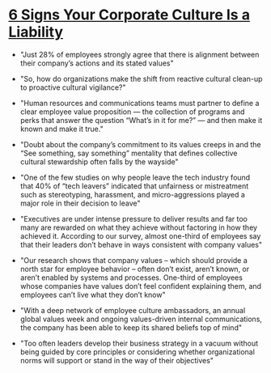 # [6 Signs Your Corporate Culture Is a Liability](https://hbr.org/2019/12/6-signs-your-corporate-culture-is-a-liability?utm_medium=social&utm_source=linkedin&utm_campaign=hbr)

* "Just 28% of employees strongly agree that there is alignment between their company’s actions and its stated values"

* "So, how do organizations make the shift from reactive cultural clean-up to proactive cultural vigilance?"

* "Human resources and communications teams must partner to define a clear employee value proposition — the collection of programs and perks that answer the question “What’s in it for me?” — and then make it known and make it true."

* "Doubt about the company’s commitment to its values creeps in and the “See something, say something” mentality that defines collective cultural stewardship often falls by the wayside"

* "One of the few studies on why people leave the tech industry found that 40% of “tech leavers” indicated that unfairness or mistreatment such as stereotyping, harassment, and micro-aggressions played a major role in their decision to leave"

* "Executives are under intense pressure to deliver results and far too many are rewarded on what they achieve without factoring in how they achieved it.  According to our survey, almost one-third of employees say that their leaders don’t behave in ways consistent with company values"

* "Our research shows that company values – which should provide a north star for employee behavior – often don’t exist, aren’t known, or aren’t enabled by systems and processes.  One-third of employees whose companies have values don’t feel confident explaining them, and employees can’t live what they don’t know"

* "With a deep network of employee culture ambassadors, an annual global values week and ongoing values-driven internal communications, the company has been able to keep its shared beliefs top of mind"

* "Too often leaders develop their business strategy in a vacuum without being guided by core principles or considering whether organizational norms will support or stand in the way of their objectives"